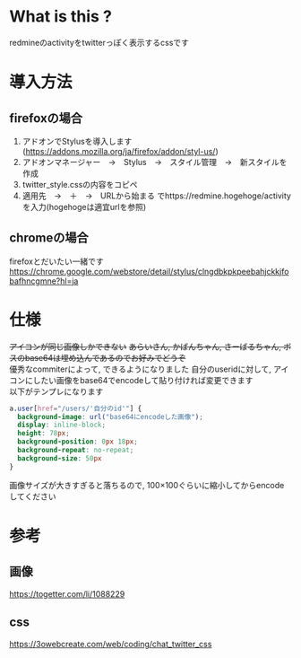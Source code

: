 # What is this ?
redmineのactivityをtwitterっぽく表示するcssです

# 導入方法
## firefoxの場合
1. アドオンでStylusを導入します(https://addons.mozilla.org/ja/firefox/addon/styl-us/)
1. アドオンマネージャー　→　Stylus　→　スタイル管理　→　新スタイルを作成
1. twitter_style.cssの内容をコピペ
1. 適用先　→　＋　→　URLから始まる でhttps://redmine.hogehoge/activity を入力(hogehogeは適宜urlを参照)

## chromeの場合
firefoxとだいたい一緒です  
https://chrome.google.com/webstore/detail/stylus/clngdbkpkpeebahjckkjfobafhncgmne?hl=ja

# 仕様
~~アイコンが同じ画像しかできない~~
~~あらいさん, かばんちゃん, さーばるちゃん, ボスのbase64は埋め込んであるのでお好みでどうぞ~~  
優秀なcommiterによって, できるようになりました
自分のuseridに対して, アイコンにしたい画像をbase64でencodeして貼り付ければ変更できます  
以下がテンプレになります
```css
a.user[href="/users/'自分のid'"] {
  background-image: url("base64にencodeした画像");
  display: inline-block;
  height: 78px;
  background-position: 0px 18px;
  background-repeat: no-repeat;
  background-size: 50px
}
```
画像サイズが大きすぎると落ちるので, 100×100ぐらいに縮小してからencodeしてください

# 参考
## 画像
https://togetter.com/li/1088229
## css
https://3owebcreate.com/web/coding/chat_twitter_css
